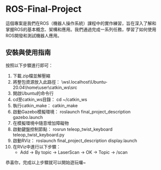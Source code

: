 # ROS-Final-Project

這個專案是我們在ROS（機器人操作系統）課程中的實作練習，旨在深入了解和掌握ROS的基本概念、架構和應用。我們通過完成一系列任務，學習了如何使用ROS開發和測試機器人應用。

## 安裝與使用指南

按照以下步驟進行即可：

1. 下載.zip檔並解壓縮
2. 將整包資源放入此路徑：
   \\wsl.localhost\Ubuntu-20.04\home\user\catkin_ws\src
3. 開啟Ubuntu的命令行
4. cd至catkin_ws目錄：
   cd ~/catkin_ws
5. 執行catkin_make：
   catkin_make
6. 啟動Gazebo模擬環境：
   roslaunch final_project_description gazebo.launch
7. 在模擬環境中隨意增加障礙物
8. 啟動鍵盤控制節點：
   rosrun teleop_twist_keyboard teleop_twist_keyboard.py
9. 啟動RViz：
   roslaunch final_project_description display.launch
10. 在RViz中進行以下步驟：
    - Add -> By topic -> LaserScan -> OK -> Topic -> /scan

恭喜你，完成以上步驟就可以開始遊玩囉~
